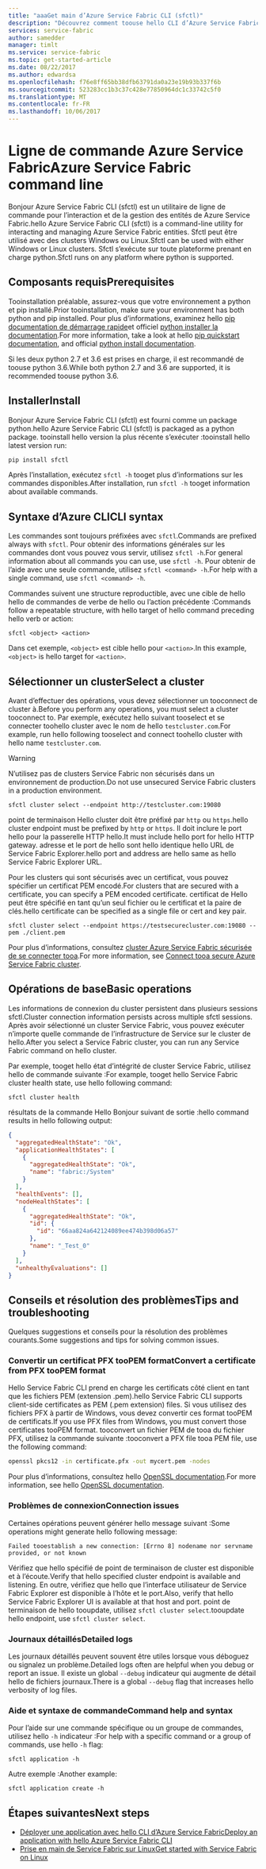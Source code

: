 ```yaml
---
title: "aaaGet main d’Azure Service Fabric CLI (sfctl)"
description: "Découvrez comment toouse hello CLI d’Azure Service Fabric. Découvrez comment tooconnect tooa cluster et la manière dont les applications toomanage."
services: service-fabric
author: samedder
manager: timlt
ms.service: service-fabric
ms.topic: get-started-article
ms.date: 08/22/2017
ms.author: edwardsa
ms.openlocfilehash: f76e8ff65bb38dfb63791da0a23e19b93b337f6b
ms.sourcegitcommit: 523283cc1b3c37c428e77850964dc1c33742c5f0
ms.translationtype: MT
ms.contentlocale: fr-FR
ms.lasthandoff: 10/06/2017
---
```

# <a name="azure-service-fabric-command-line"></a><span data-ttu-id="bb472-104">Ligne de commande Azure Service Fabric</span><span class="sxs-lookup"><span data-stu-id="bb472-104">Azure Service Fabric command line</span></span>

<span data-ttu-id="bb472-105">Bonjour Azure Service Fabric CLI (sfctl) est un utilitaire de ligne de commande pour l’interaction et de la gestion des entités de Azure Service Fabric.</span><span class="sxs-lookup"><span data-stu-id="bb472-105">hello Azure Service Fabric CLI (sfctl) is a command-line utility for interacting and managing Azure Service Fabric entities.</span></span> <span data-ttu-id="bb472-106">Sfctl peut être utilisé avec des clusters Windows ou Linux.</span><span class="sxs-lookup"><span data-stu-id="bb472-106">Sfctl can be used with either Windows or Linux clusters.</span></span> <span data-ttu-id="bb472-107">Sfctl s’exécute sur toute plateforme prenant en charge python.</span><span class="sxs-lookup"><span data-stu-id="bb472-107">Sfctl runs on any platform where python is supported.</span></span>

## <a name="prerequisites"></a><span data-ttu-id="bb472-108">Composants requis</span><span class="sxs-lookup"><span data-stu-id="bb472-108">Prerequisites</span></span>

<span data-ttu-id="bb472-109">Tooinstallation préalable, assurez-vous que votre environnement a python et pip installé.</span><span class="sxs-lookup"><span data-stu-id="bb472-109">Prior tooinstallation, make sure your environment has both python and pip installed.</span></span> <span data-ttu-id="bb472-110">Pour plus d’informations, examinez hello [pip documentation de démarrage rapide](https://pip.pypa.io/en/latest/quickstart/)et officiel [python installer la documentation](https://wiki.python.org/moin/BeginnersGuide/Download).</span><span class="sxs-lookup"><span data-stu-id="bb472-110">For more information, take a look at hello [pip quickstart documentation](https://pip.pypa.io/en/latest/quickstart/), and official [python install documentation](https://wiki.python.org/moin/BeginnersGuide/Download).</span></span>

<span data-ttu-id="bb472-111">Si les deux python 2.7 et 3.6 est prises en charge, il est recommandé de toouse python 3.6.</span><span class="sxs-lookup"><span data-stu-id="bb472-111">While both python 2.7 and 3.6 are supported, it is recommended toouse python 3.6.</span></span>

## <a name="install"></a><span data-ttu-id="bb472-112">Installer</span><span class="sxs-lookup"><span data-stu-id="bb472-112">Install</span></span>

<span data-ttu-id="bb472-113">Bonjour Azure Service Fabric CLI (sfctl) est fourni comme un package python.</span><span class="sxs-lookup"><span data-stu-id="bb472-113">hello Azure Service Fabric CLI (sfctl) is packaged as a python package.</span></span> <span data-ttu-id="bb472-114">tooinstall hello version la plus récente s’exécuter :</span><span class="sxs-lookup"><span data-stu-id="bb472-114">tooinstall hello latest version run:</span></span>

```bash
pip install sfctl
```

<span data-ttu-id="bb472-115">Après l’installation, exécutez `sfctl -h` tooget plus d’informations sur les commandes disponibles.</span><span class="sxs-lookup"><span data-stu-id="bb472-115">After installation, run `sfctl -h` tooget information about available commands.</span></span>

## <a name="cli-syntax"></a><span data-ttu-id="bb472-116">Syntaxe d’Azure CLI</span><span class="sxs-lookup"><span data-stu-id="bb472-116">CLI syntax</span></span>

<span data-ttu-id="bb472-117">Les commandes sont toujours préfixées avec `sfctl`.</span><span class="sxs-lookup"><span data-stu-id="bb472-117">Commands are prefixed always with `sfctl`.</span></span> <span data-ttu-id="bb472-118">Pour obtenir des informations générales sur les commandes dont vous pouvez vous servir, utilisez `sfctl -h`.</span><span class="sxs-lookup"><span data-stu-id="bb472-118">For general information about all commands you can use, use `sfctl -h`.</span></span> <span data-ttu-id="bb472-119">Pour obtenir de l’aide avec une seule commande, utilisez `sfctl <command> -h`.</span><span class="sxs-lookup"><span data-stu-id="bb472-119">For help with a single command, use `sfctl <command> -h`.</span></span>

<span data-ttu-id="bb472-120">Commandes suivent une structure reproductible, avec une cible de hello hello de commandes de verbe de hello ou l’action précédente :</span><span class="sxs-lookup"><span data-stu-id="bb472-120">Commands follow a repeatable structure, with hello target of hello command preceding hello verb or action:</span></span>

```azurecli
sfctl <object> <action>
```

<span data-ttu-id="bb472-121">Dans cet exemple, `<object>` est cible hello pour `<action>`.</span><span class="sxs-lookup"><span data-stu-id="bb472-121">In this example, `<object>` is hello target for `<action>`.</span></span>

## <a name="select-a-cluster"></a><span data-ttu-id="bb472-122">Sélectionner un cluster</span><span class="sxs-lookup"><span data-stu-id="bb472-122">Select a cluster</span></span>

<span data-ttu-id="bb472-123">Avant d’effectuer des opérations, vous devez sélectionner un tooconnect de cluster à.</span><span class="sxs-lookup"><span data-stu-id="bb472-123">Before you perform any operations, you must select a cluster tooconnect to.</span></span> <span data-ttu-id="bb472-124">Par exemple, exécutez hello suivant tooselect et se connecter toohello cluster avec le nom de hello `testcluster.com`.</span><span class="sxs-lookup"><span data-stu-id="bb472-124">For example, run hello following tooselect and connect toohello cluster with hello name `testcluster.com`.</span></span>

> [!WARNING]
> <span data-ttu-id="bb472-125">N’utilisez pas de clusters Service Fabric non sécurisés dans un environnement de production.</span><span class="sxs-lookup"><span data-stu-id="bb472-125">Do not use unsecured Service Fabric clusters in a production environment.</span></span>

```azurecli
sfctl cluster select --endpoint http://testcluster.com:19080
```

<span data-ttu-id="bb472-126">point de terminaison Hello cluster doit être préfixé par `http` ou `https`.</span><span class="sxs-lookup"><span data-stu-id="bb472-126">hello cluster endpoint must be prefixed by `http` or `https`.</span></span> <span data-ttu-id="bb472-127">Il doit inclure le port hello pour la passerelle HTTP hello.</span><span class="sxs-lookup"><span data-stu-id="bb472-127">It must include hello port for hello HTTP gateway.</span></span> <span data-ttu-id="bb472-128">adresse et le port de hello sont hello identique hello URL de Service Fabric Explorer.</span><span class="sxs-lookup"><span data-stu-id="bb472-128">hello port and address are hello same as hello Service Fabric Explorer URL.</span></span>

<span data-ttu-id="bb472-129">Pour les clusters qui sont sécurisés avec un certificat, vous pouvez spécifier un certificat PEM encodé.</span><span class="sxs-lookup"><span data-stu-id="bb472-129">For clusters that are secured with a certificate, you can specify a PEM encoded certificate.</span></span> <span data-ttu-id="bb472-130">certificat de Hello peut être spécifié en tant qu’un seul fichier ou le certificat et la paire de clés.</span><span class="sxs-lookup"><span data-stu-id="bb472-130">hello certificate can be specified as a single file or cert and key pair.</span></span>

```azurecli
sfctl cluster select --endpoint https://testsecurecluster.com:19080 --pem ./client.pem
```

<span data-ttu-id="bb472-131">Pour plus d’informations, consultez [cluster Azure Service Fabric sécurisée de se connecter tooa](service-fabric-connect-to-secure-cluster.md).</span><span class="sxs-lookup"><span data-stu-id="bb472-131">For more information, see [Connect tooa secure Azure Service Fabric cluster](service-fabric-connect-to-secure-cluster.md).</span></span>

## <a name="basic-operations"></a><span data-ttu-id="bb472-132">Opérations de base</span><span class="sxs-lookup"><span data-stu-id="bb472-132">Basic operations</span></span>

<span data-ttu-id="bb472-133">Les informations de connexion du cluster persistent dans plusieurs sessions sfctl.</span><span class="sxs-lookup"><span data-stu-id="bb472-133">Cluster connection information persists across multiple sfctl sessions.</span></span> <span data-ttu-id="bb472-134">Après avoir sélectionné un cluster Service Fabric, vous pouvez exécuter n’importe quelle commande de l’infrastructure de Service sur le cluster de hello.</span><span class="sxs-lookup"><span data-stu-id="bb472-134">After you select a Service Fabric cluster, you can run any Service Fabric command on hello cluster.</span></span>

<span data-ttu-id="bb472-135">Par exemple, tooget hello état d’intégrité de cluster Service Fabric, utilisez hello de commande suivante :</span><span class="sxs-lookup"><span data-stu-id="bb472-135">For example, tooget hello Service Fabric cluster health state, use hello following command:</span></span>

```azurecli
sfctl cluster health
```

<span data-ttu-id="bb472-136">résultats de la commande Hello Bonjour suivant de sortie :</span><span class="sxs-lookup"><span data-stu-id="bb472-136">hello command results in hello following output:</span></span>

```json
{
  "aggregatedHealthState": "Ok",
  "applicationHealthStates": [
    {
      "aggregatedHealthState": "Ok",
      "name": "fabric:/System"
    }
  ],
  "healthEvents": [],
  "nodeHealthStates": [
    {
      "aggregatedHealthState": "Ok",
      "id": {
        "id": "66aa824a642124089ee474b398d06a57"
      },
      "name": "_Test_0"
    }
  ],
  "unhealthyEvaluations": []
}
```

## <a name="tips-and-troubleshooting"></a><span data-ttu-id="bb472-137">Conseils et résolution des problèmes</span><span class="sxs-lookup"><span data-stu-id="bb472-137">Tips and troubleshooting</span></span>

<span data-ttu-id="bb472-138">Quelques suggestions et conseils pour la résolution des problèmes courants.</span><span class="sxs-lookup"><span data-stu-id="bb472-138">Some suggestions and tips for solving common issues.</span></span>

### <a name="convert-a-certificate-from-pfx-toopem-format"></a><span data-ttu-id="bb472-139">Convertir un certificat PFX tooPEM format</span><span class="sxs-lookup"><span data-stu-id="bb472-139">Convert a certificate from PFX tooPEM format</span></span>

<span data-ttu-id="bb472-140">Hello Service Fabric CLI prend en charge les certificats côté client en tant que les fichiers PEM (extension .pem).</span><span class="sxs-lookup"><span data-stu-id="bb472-140">hello Service Fabric CLI supports client-side certificates as PEM (.pem extension) files.</span></span> <span data-ttu-id="bb472-141">Si vous utilisez des fichiers PFX à partir de Windows, vous devez convertir ces format tooPEM de certificats.</span><span class="sxs-lookup"><span data-stu-id="bb472-141">If you use PFX files from Windows, you must convert those certificates tooPEM format.</span></span> <span data-ttu-id="bb472-142">tooconvert un fichier PEM de tooa du fichier PFX, utilisez la commande suivante :</span><span class="sxs-lookup"><span data-stu-id="bb472-142">tooconvert a PFX file tooa PEM file, use the following command:</span></span>

```bash
openssl pkcs12 -in certificate.pfx -out mycert.pem -nodes
```

<span data-ttu-id="bb472-143">Pour plus d’informations, consultez hello [OpenSSL documentation](https://www.openssl.org/docs/).</span><span class="sxs-lookup"><span data-stu-id="bb472-143">For more information, see hello [OpenSSL documentation](https://www.openssl.org/docs/).</span></span>

### <a name="connection-issues"></a><span data-ttu-id="bb472-144">Problèmes de connexion</span><span class="sxs-lookup"><span data-stu-id="bb472-144">Connection issues</span></span>

<span data-ttu-id="bb472-145">Certaines opérations peuvent générer hello message suivant :</span><span class="sxs-lookup"><span data-stu-id="bb472-145">Some operations might generate hello following message:</span></span>

`Failed tooestablish a new connection: [Errno 8] nodename nor servname provided, or not known`

<span data-ttu-id="bb472-146">Vérifiez que hello spécifié de point de terminaison de cluster est disponible et à l’écoute.</span><span class="sxs-lookup"><span data-stu-id="bb472-146">Verify that hello specified cluster endpoint is available and listening.</span></span> <span data-ttu-id="bb472-147">En outre, vérifiez que hello que l’interface utilisateur de Service Fabric Explorer est disponible à l’hôte et le port.</span><span class="sxs-lookup"><span data-stu-id="bb472-147">Also, verify that hello Service Fabric Explorer UI is available at that host and port.</span></span> <span data-ttu-id="bb472-148">point de terminaison de hello tooupdate, utilisez `sfctl cluster select`.</span><span class="sxs-lookup"><span data-stu-id="bb472-148">tooupdate hello endpoint, use `sfctl cluster select`.</span></span>

### <a name="detailed-logs"></a><span data-ttu-id="bb472-149">Journaux détaillés</span><span class="sxs-lookup"><span data-stu-id="bb472-149">Detailed logs</span></span>

<span data-ttu-id="bb472-150">Les journaux détaillés peuvent souvent être utiles lorsque vous déboguez ou signalez un problème.</span><span class="sxs-lookup"><span data-stu-id="bb472-150">Detailed logs often are helpful when you debug or report an issue.</span></span> <span data-ttu-id="bb472-151">Il existe un global `--debug` indicateur qui augmente de détail hello de fichiers journaux.</span><span class="sxs-lookup"><span data-stu-id="bb472-151">There is a global `--debug` flag that increases hello verbosity of log files.</span></span>

### <a name="command-help-and-syntax"></a><span data-ttu-id="bb472-152">Aide et syntaxe de commande</span><span class="sxs-lookup"><span data-stu-id="bb472-152">Command help and syntax</span></span>

<span data-ttu-id="bb472-153">Pour l’aide sur une commande spécifique ou un groupe de commandes, utilisez hello `-h` indicateur :</span><span class="sxs-lookup"><span data-stu-id="bb472-153">For help with a specific command or a group of commands, use hello `-h` flag:</span></span>

```azurecli
sfctl application -h
```

<span data-ttu-id="bb472-154">Autre exemple :</span><span class="sxs-lookup"><span data-stu-id="bb472-154">Another example:</span></span>

```azurecli
sfctl application create -h
```

## <a name="next-steps"></a><span data-ttu-id="bb472-155">Étapes suivantes</span><span class="sxs-lookup"><span data-stu-id="bb472-155">Next steps</span></span>

* [<span data-ttu-id="bb472-156">Déployer une application avec hello CLI d’Azure Service Fabric</span><span class="sxs-lookup"><span data-stu-id="bb472-156">Deploy an application with hello Azure Service Fabric CLI</span></span>](service-fabric-application-lifecycle-sfctl.md)
* [<span data-ttu-id="bb472-157">Prise en main de Service Fabric sur Linux</span><span class="sxs-lookup"><span data-stu-id="bb472-157">Get started with Service Fabric on Linux</span></span>](service-fabric-get-started-linux.md)
